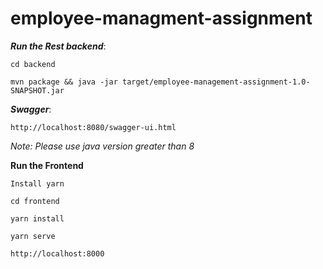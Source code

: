 # employee-managment-assignment

_**Run the Rest backend**_:

`cd backend`

`mvn package && java -jar target/employee-management-assignment-1.0-SNAPSHOT.jar`

_**Swagger**_:

`http://localhost:8080/swagger-ui.html`

_Note: Please use java version greater than 8_


**Run the Frontend** 

`Install yarn`

`cd frontend`

`yarn install`

`yarn serve`

`http://localhost:8000`